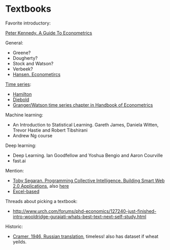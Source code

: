 Textbooks
=========

Favorite introductory: 

[Peter Kennedy. A Guide To Econometrics](https://scholar.google.com/scholar?cluster=16057448950849214316&hl=en&as_sdt=0,5&sciodt=0,5)


General:  
 - Greene? 
 - Dougherty?
 - Stock and Watson? 
 - Verbeek?
- [Hansen. Econometircs](https://www.ssc.wisc.edu/~bhansen/econometrics/Econometrics.pdf) 

[Time series](https://scholar.google.com/scholar?q=related:3Mhz3KVE8GcJ:scholar.google.com/&scioq=&hl=en&as_sdt=0,5):  
 - [Hamilton](https://scholar.google.com/scholar?cluster=7489561659476003036&hl=en&as_sdt=0,5)  
 - [Diebold](https://www.sas.upenn.edu/~fdiebold/Teaching706/TimeSeriesEconometrics.pdf)  
 - [Granger/Watson time series chapter in Handbook of Econometrics](https://www.sciencedirect.com/science/article/pii/S1573441284020092) 

Machine learning:  
  - An Introduction to Statistical Learning. Gareth James, Daniela Witten, Trevor Hastie and Robert Tibshirani 
  - Andrew Ng course 

Deep learning:  
  - Deep Learning. Ian Goodfellow and Yoshua Bengio and Aaron Courville 
  - fast.ai 

Mention:

- [Toby Segaran. Programming Collective Intelligence. Building Smart Web 2.0 Applications](http://cds.cern.ch/record/1320136/files/9780596529321_TOC.pdf), also [here](http://axon.cs.byu.edu/~martinez/classes/778/Papers/GP.pdf)
- [Excel-based](http://www3.wabash.edu/econometrics/index.htm)

Threads about picking a textbook:
- http://www.urch.com/forums/phd-economics/127240-just-finished-intro-wooldridge-gurajati-whats-best-text-next-self-study.html


Historic: 

- [Cramer, 1946, Russian translation](http://cyber.sibsutis.ru:82/Monarev/docs/nauka/MV_Probability/MVsa_Statistics%20and%20applications/0417.Kramer-Matem_Metodi_Statistiki.pdf), timeless! also has dataset if wheat yeilds.